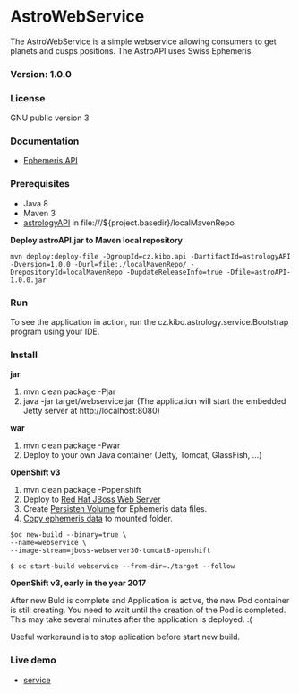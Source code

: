 # AstroWebService
The AstroWebService is a simple webservice allowing consumers to get planets and cusps positions. The AstroAPI uses Swiss Ephemeris.

### Version: 1.0.0

### License
GNU public version 3

### Documentation
- [Ephemeris API](http://docs.astrologyapi.apiary.io)

### Prerequisites
- Java 8
- Maven 3	
- [astrologyAPI](https://github.com/Kibo/AstroAPI) in file:///${project.basedir}/localMavenRepo

**Deploy astroAPI.jar to Maven local repository**
``` 
mvn deploy:deploy-file -DgroupId=cz.kibo.api -DartifactId=astrologyAPI -Dversion=1.0.0 -Durl=file:./localMavenRepo/ -DrepositoryId=localMavenRepo -DupdateReleaseInfo=true -Dfile=astroAPI-1.0.0.jar
```

### Run
To see the application in action, run the cz.kibo.astrology.service.Bootstrap program using your IDE.

### Install
**jar**
1. mvn clean package -Pjar
2. java -jar target/webservice.jar
(The application will start the embedded Jetty server at http://localhost:8080)

**war**
1. mvn clean package -Pwar
2. Deploy to your own Java container (Jetty, Tomcat, GlassFish, ...)

**OpenShift v3**
1. mvn clean package -Popenshift
2. Deploy to [Red Hat JBoss Web Server](https://access.redhat.com/documentation/en-us/red_hat_jboss_middleware_for_openshift/3/html-single/red_hat_jboss_web_server_for_openshift/)
3. Create [Persisten Volume](https://docs.openshift.com/enterprise/3.0/dev_guide/persistent_volumes.html) for Ephemeris data files.
4. [Copy ephemeris data](https://docs.openshift.com/enterprise/3.1/dev_guide/copy_files_to_container.html) to mounted folder.

``` 
$oc new-build --binary=true \
--name=webservice \
--image-stream=jboss-webserver30-tomcat8-openshift
```
```
$ oc start-build webservice --from-dir=./target --follow
```

**OpenShift v3, early in the year 2017**

After new Buld is complete and Application is active, the new Pod container is still creating.
You need to wait until the creation of the Pod is completed. This may take several minutes after the application is deployed. :(

Useful workeraund is to stop aplication before start new build.

### Live demo
- [service](http://api-swissephemeris.1d35.starter-us-east-1.openshiftapps.com/)
